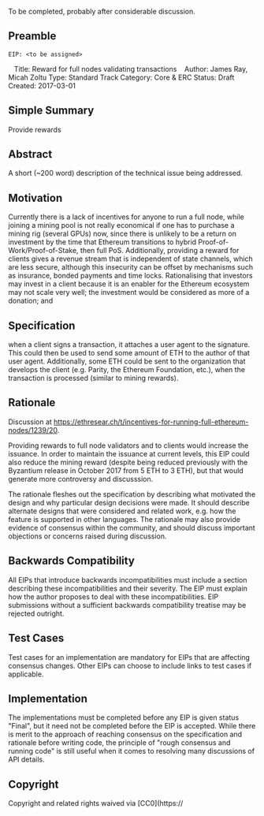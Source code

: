 To be completed, probably after considerable discussion.

## Preamble

    EIP: <to be assigned>
    Title: Reward for full nodes validating transactions
    Author: James Ray, Micah Zoltu
    Type: Standard Track
    Category: Core & ERC
    Status: Draft
    Created: 2017-03-01

## Simple Summary
Provide rewards

## Abstract
A short (~200 word) description of the technical issue being addressed.

## Motivation
Currently there is a lack of incentives for anyone to run a full node, while joining a mining pool is not really economical if one has to purchase a mining rig (several GPUs) now, since there is unlikely to be a return on investment by the time that Ethereum transitions to hybrid Proof-of-Work/Proof-of-Stake, then full PoS. Additionally, providing a reward for clients gives a revenue stream that is independent of state channels, which are less secure, although this insecurity can be offset by mechanisms such as insurance, bonded payments and time locks. Rationalising that investors may invest in a client because it is an enabler for the Ethereum ecosystem may not scale very well; the investment would be considered as more of a donation; and 

## Specification
when a client signs a transaction, it attaches a user agent to the signature. This could then be used to send some amount of ETH to the author of that user agent. Additionally, some ETH could be sent to the organization that develops the client (e.g. Parity, the Ethereum Foundation, etc.), when the transaction is processed (similar to mining rewards).

## Rationale

Discussion at https://ethresear.ch/t/incentives-for-running-full-ethereum-nodes/1239/20.

Providing rewards to full node validators and to clients would increase the issuance. In order to maintain the issuance at current levels, this EIP could also reduce the mining reward (despite being reduced previously with the Byzantium release in October 2017 from 5 ETH to 3 ETH), but that would generate more controversy and discusssion.

The rationale fleshes out the specification by describing what motivated the design and why particular design decisions were made. It should describe alternate designs that were considered and related work, e.g. how the feature is supported in other languages. The rationale may also provide evidence of consensus within the community, and should discuss important objections or concerns raised during discussion.


## Backwards Compatibility
All EIPs that introduce backwards incompatibilities must include a section describing these incompatibilities and their severity. The EIP must explain how the author proposes to deal with these incompatibilities. EIP submissions without a sufficient backwards compatibility treatise may be rejected outright.

## Test Cases
Test cases for an implementation are mandatory for EIPs that are affecting consensus changes. Other EIPs can choose to include links to test cases if applicable.

## Implementation
The implementations must be completed before any EIP is given status "Final", but it need not be completed before the EIP is accepted. While there is merit to the approach of reaching consensus on the specification and rationale before writing code, the principle of "rough consensus and running code" is still useful when it comes to resolving many discussions of API details.

## Copyright
Copyright and related rights waived via [CC0](https://
